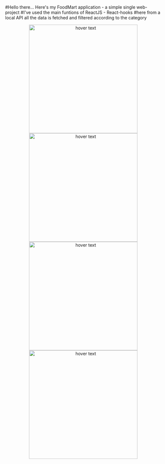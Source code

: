 #Hello there... Here's my FoodMart application - a simple single web-project
#I've used the main funtions of ReactJS - React-hooks
#here from a local API all the data is fetched and filtered according to the category

<p align="center">
    <img src="/foodmart/img/one.png" width="350" title="hover text">
    <img src="/foodmart/img/two.png" width="350" title="hover text">
    <img src="/foodmart/img/three.png" width="350" title="hover text">
    <img src="/foodmart/img/four.png" width="350" title="hover text">
</p>